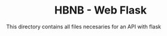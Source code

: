 <center> <h1>HBNB - Web Flask</h1> </center>

This directory contains all files necesaries for an API with flask
